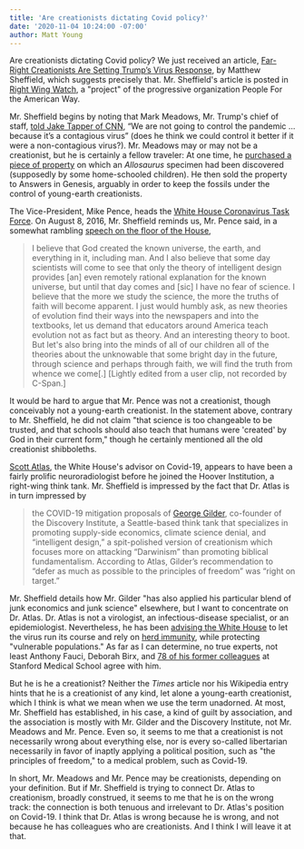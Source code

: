 ```yaml
---
title: 'Are creationists dictating Covid policy?'
date: '2020-11-04 10:24:00 -07:00'
author: Matt Young
---
```


Are creationists dictating Covid policy? We just received an article, [Far-Right Creationists Are Setting Trump’s Virus Response](https://www.rightwingwatch.org/post/exclusive-far-right-creationists-are-setting-trumps-virus-response/), by Matthew Sheffield, which suggests precisely that. Mr. Sheffield's article is posted in [Right Wing Watch](https://www.rightwingwatch.org/), a "project" of the progressive organization People For the American Way.

Mr. Sheffield begins by noting that Mark Meadows, Mr. Trump's chief of staff, [told Jake Tapper of CNN](https://www.cnn.com/2020/10/25/politics/mark-meadows-controlling-coronavirus-pandemic-cnntv/index.html), “We are not going to control the pandemic … because it’s a contagious virus” (does he think we could control it better if it were a non-contagious virus?). Mr. Meadows may or may not be a creationist, but he is certainly a fellow traveler: At one time, he [purchased a piece of property](https://www.newyorker.com/news/news-desk/mark-meadows-and-the-undisclosed-dinosaur-property) on which an *Allosaurus* specimen had been discovered (supposedly by some home-schooled children). He then sold the property to Answers in Genesis, arguably in order to keep the fossils under the control of young-earth creationists.

The Vice-President, Mike Pence, heads the [White House Coronavirus Task Force](https://en.wikipedia.org/wiki/White_House_Coronavirus_Task_Force). On August 8, 2016, Mr. Sheffield reminds us, Mr. Pence said, in a somewhat rambling [speech on the floor of the House](https://www.c-span.org/video/?c4617037/user-clip-mike-pence-evolution), 

<!--more-->

>I believe that God created the known universe, the earth, and everything in it, including man. And I also believe that some day scientists will come to see that only the theory of intelligent design provides [an] even remotely rational explanation for the known universe, but until that day comes and [sic] I have no fear of science. I believe that the more we study the science, the more the truths of faith will become apparent. I just would humbly ask, as new theories of evolution find their ways into the newspapers and into the textbooks, let us demand that educators around America teach evolution not as fact but as theory. And an interesting theory to boot.
>But let's also bring into the minds of all of our children all of the theories about the unknowable that some bright day in the future, through science and perhaps through faith, we will find the truth from whence we come[.] [Lightly edited from a user clip, not recorded by C-Span.]

It would be hard to argue that Mr. Pence was not a creationist, though conceivably not a young-earth creationist. In the statement above, contrary to Mr. Sheffield, he did not claim "that science is too changeable to be trusted, and that schools should also teach that humans were 'created' by God in their current form," though he certainly mentioned all the old creationist shibboleths.

[Scott Atlas](https://profiles.stanford.edu/scott-atlas), the White House's advisor on Covid-19, appears to have been a fairly prolific neuroradiologist before he joined the Hoover Institution, a right-wing think tank. Mr. Sheffield is impressed by the fact that Dr. Atlas is in turn impressed by

>the COVID-19 mitigation proposals of [George Gilder](https://en.wikipedia.org/wiki/George_Gilder), co-founder of the Discovery Institute, a Seattle-based think tank that specializes in promoting supply-side economics, climate science denial, and “intelligent design,” a spit-polished version of creationism which focuses more on attacking “Darwinism” than promoting biblical fundamentalism. According to Atlas, Gilder’s recommendation to “defer as much as possible to the principles of freedom” was “right on target.”

Mr. Sheffield details how Mr. Gilder "has also applied his particular blend of junk economics and junk science" elsewhere, but I want to concentrate on Dr. Atlas. Dr. Atlas is not a virologist, an infectious-disease specialist, or an epidemiologist. Nevertheless, he has been [advising the White House](https://www.nytimes.com/2020/09/02/us/politics/trump-scott-atlas-coronavirus.html) to let the virus run its course and rely on [herd immunity](https://www.nature.com/articles/d41586-020-02948-4), while protecting "vulnerable populations." As far as I can determine, no true experts, not least Anthony Fauci, Deborah Birx, and [78 of his former colleagues](https://abcnews.go.com/Politics/stanford-colleagues-warn-dr-scott-atlas-fosters-falsehoods/story) at Stanford Medical School agree with him.

But he is he a creationist? Neither the *Times* article nor his Wikipedia entry hints that he is a creationist of any kind, let alone a young-earth creationist, which I think is what we mean when we use the term unadorned. At most, Mr. Sheffield has established, in his case, a kind of guilt by association, and the association is mostly with Mr. Gilder and the Discovery Institute, not Mr. Meadows and Mr. Pence. Even so, it seems to me that a creationist is not necessarily wrong about everything else, nor is every so-called libertarian necessarily in favor of inaptly applying a political position, such as "the principles of freedom," to a medical problem, such as Covid-19.

In short, Mr. Meadows and Mr. Pence may be creationists, depending on your definition. But if Mr. Sheffield is trying to connect Dr. Atlas to creationism, broadly construed, it seems to me that he is on the wrong track: the connection is both tenuous and irrelevant to Dr. Atlas's position on Covid-19. I think that Dr. Atlas is wrong because he is wrong, and not because he has colleagues who are creationists. And I think I will leave it at that.
